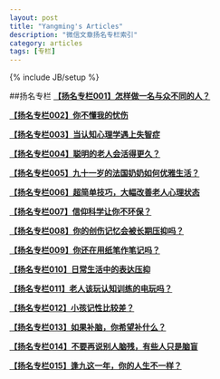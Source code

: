 ```yaml
---
layout: post
title: "Yangming's Articles"
description: "微信文章扬名专栏索引"
category: articles
tags: [专栏]
---
```

{% include JB/setup %}

##扬名专栏
[**【扬名专栏001】怎样做一名与众不同的人？**](http://mp.weixin.qq.com/s?__biz=MzA3Mjk0MTcyNg==&mid=200670467&idx=1&sn=904c2168c63342a3790d698ebe6dc662#rd)

[**【扬名专栏002】你不懂我的忧伤**](http://mp.weixin.qq.com/s?__biz=MzA3Mjk0MTcyNg==&mid=200720929&idx=1&sn=d959958c80ac499a6782e503ab8133d0#rd)

[**【扬名专栏003】当认知心理学遇上失智症**](http://mp.weixin.qq.com/s?__biz=MzA3Mjk0MTcyNg==&mid=200788500&idx=1&sn=2a729274e944eaa47ad13cab9123e507#rd)

[**【扬名专栏004】聪明的老人会活得更久？**](http://mp.weixin.qq.com/s?__biz=MzA3Mjk0MTcyNg==&mid=200795446&idx=1&sn=299e5d0d7ef56d822a04e5e18b317132#rd)

[**【扬名专栏005】九十一岁的法国奶奶如何优雅生活？**](http://mp.weixin.qq.com/s?__biz=MzA3Mjk0MTcyNg==&mid=200800337&idx=1&sn=794fff49cc7672db49178d1aa8e66bce#rd)

[**【扬名专栏006】超简单技巧，大幅改善老人心理状态**](http://mp.weixin.qq.com/s?__biz=MzA3Mjk0MTcyNg==&mid=200803707&idx=1&sn=a8f5e1276375fe82b055b9df80a7aeb8#rd)

[**【扬名专栏007】信仰科学让你不环保？**](http://mp.weixin.qq.com/s?__biz=MzA3Mjk0MTcyNg==&mid=200838675&idx=1&sn=3e0b2b4e8f1b04173a7b31fb575965d0#rd)

[**【扬名专栏008】你的创伤记忆会被长期压抑吗？**](http://mp.weixin.qq.com/s?__biz=MzA3Mjk0MTcyNg==&mid=200868739&idx=1&sn=deecbacd906ddd0e2a0a84e5d43c4546#rd)

[**【扬名专栏009】你还在用纸笔作笔记吗？**](http://mp.weixin.qq.com/s?__biz=MzA3Mjk0MTcyNg==&mid=200868962&idx=1&sn=c07bda1957086c509098b798b9d9f133#rd)

[**【扬名专栏010】日常生活中的表达压抑**](http://mp.weixin.qq.com/s?__biz=MzA3Mjk0MTcyNg==&mid=200869042&idx=1&sn=079803760ae2537092700434f4fb074d#rd)

[**【扬名专栏011】老人该玩认知训练的电玩吗？**](http://mp.weixin.qq.com/s?__biz=MzA3Mjk0MTcyNg==&mid=201022295&idx=1&sn=81374c3ba252732fe87962ca7296a323#rd)

[**【扬名专栏012】小孩记性比较差？**](http://mp.weixin.qq.com/s?__biz=MzA3Mjk0MTcyNg==&mid=201114053&idx=1&sn=0c1770662b7c494d266e5656aaf90754#rd)

[**【扬名专栏013】如果补脑，你希望补什么？**](http://mp.weixin.qq.com/s?__biz=MzA3Mjk0MTcyNg==&mid=201212542&idx=1&sn=91d6e2c0207d0b1c384c7e89db0a2a39#rd)

[**【扬名专栏014】不要再说别人脑残，有些人只是脑盲**](http://mp.weixin.qq.com/s?__biz=MzA3Mjk0MTcyNg==&mid=201376795&idx=1&sn=60b7dd1a534697b1452356ac88ceb45c#rd)

[**【扬名专栏015】逢九这一年，你的人生不一样？**](http://mp.weixin.qq.com/s?__biz=MzA3Mjk0MTcyNg==&mid=201554617&idx=1&sn=b81c169d0e3be202841e35e638c70b9c#rd)